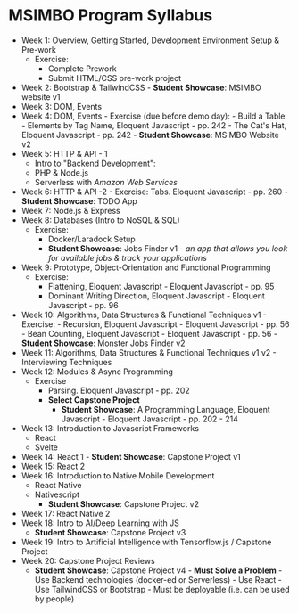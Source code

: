 # MSIMBO Program Syllabus
- Week 1: Overview, Getting Started, Development Environment Setup & Pre-work
	- Exercise: 
		- Complete Prework
		- Submit HTML/CSS pre-work project
- Week 2: Bootstrap & TailwindCSS
	  - **Student Showcase**: MSIMBO website v1
- Week 3: DOM, Events 
- Week 4: DOM, Events 
	  - Exercise (due before demo day): 
			- Build a Table
			- Elements by Tag Name, Eloquent Javascript - pp. 242
			- The Cat's Hat, Eloquent Javascript - pp. 242
	  - **Student Showcase**: MSIMBO Website v2
- Week 5: HTTP & API - 1
	- Intro to "Backend Development": 
	- PHP & Node.js
	- Serverless with *Amazon Web Services*
- Week 6: HTTP & API -2 
	  - Exercise: Tabs. Eloquent Javascript - pp. 260
	  - **Student Showcase**: TODO App
- Week 7: Node.js & Express
- Week 8: Databases (Intro to NoSQL & SQL)
	- Exercise:
		- Docker/Laradock Setup
		- **Student Showcase**: Jobs Finder v1 - _an app that allows you look for available jobs & track your applications_
- Week 9: Prototype, Object-Orientation and Functional Programming
	- Exercise: 
		- Flattening, Eloquent Javascript - Eloquent Javascript - pp. 95
		- Dominant Writing Direction, Eloquent Javascript - Eloquent Javascript - pp. 96
- Week 10: Algorithms, Data Structures & Functional Techniques v1
	  - Exercise:
		  - Recursion, Eloquent Javascript - Eloquent Javascript - pp. 56
		  - Bean Counting, Eloquent Javascript - Eloquent Javascript - pp. 56
	  - **Student Showcase**: Monster Jobs Finder v2
- Week 11: Algorithms, Data Structures & Functional Techniques v1 v2 
	  - Interviewing Techniques
- Week 12: Modules & Async Programming
  - Exercise
	- Parsing. Eloquent Javascript - pp. 202
	- **Select Capstone Project**
	  - **Student Showcase**: A Programming Language, Eloquent Javascript - Eloquent Javascript - pp. 202 - 214
- Week 13: Introduction to Javascript Frameworks
	- React
	- Svelte
- Week 14: React 1
	  - **Student Showcase**: Capstone Project v1
- Week 15: React 2
- Week 16: Introduction to Native Mobile Development
	- React Native
	- Nativescript
	  - **Student Showcase**: Capstone Project v2
- Week 17: React Native 2
- Week 18: Intro to AI/Deep Learning with JS
  - **Student Showcase**: Capstone Project v3
- Week 19: Intro to Artificial Intelligence with Tensorflow.js / Capstone Project
- Week 20: Capstone Project Reviews
  - **Student Showcase**: Capstone Project v4
		  - **Must Solve a Problem**
		  - Use Backend technologies (docker-ed or Serverless)
		  - Use React
		  - Use TailwindCSS or Bootstrap
		  - Must be deployable (i.e. can be used by people)

